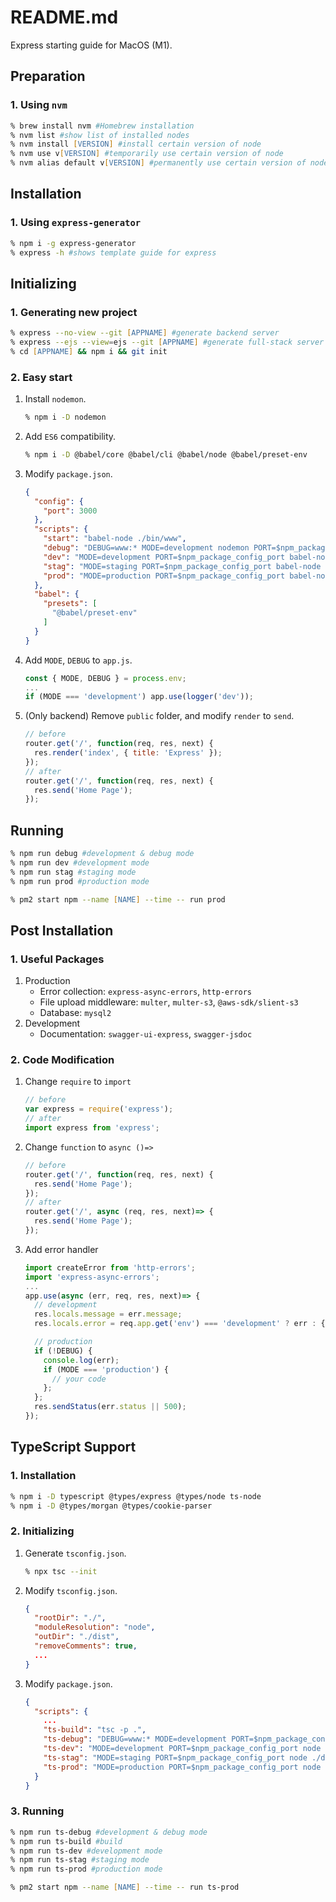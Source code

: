 # README.md
Express starting guide for MacOS (M1).

## Preparation
### 1. Using `nvm`
```zsh
% brew install nvm #Homebrew installation
% nvm list #show list of installed nodes
% nvm install [VERSION] #install certain version of node
% nvm use v[VERSION] #temporarily use certain version of node
% nvm alias default v[VERSION] #permanently use certain version of node
```

## Installation
### 1. Using `express-generator`
```zsh
% npm i -g express-generator
% express -h #shows template guide for express
```

## Initializing
### 1. Generating new project
```zsh
% express --no-view --git [APPNAME] #generate backend server
% express --ejs --view=ejs --git [APPNAME] #generate full-stack server (with ejs)
% cd [APPNAME] && npm i && git init
```
### 2. Easy start
1. Install `nodemon`.
    ```zsh
    % npm i -D nodemon
    ```
1. Add `ES6` compatibility.
    ```zsh
    % npm i -D @babel/core @babel/cli @babel/node @babel/preset-env
    ```
1. Modify `package.json`.
    ```json
    {
      "config": {
        "port": 3000
      },
      "scripts": {
        "start": "babel-node ./bin/www",
        "debug": "DEBUG=www:* MODE=development nodemon PORT=$npm_package_config_port --delay 2 --exec babel-node ./bin/www",
        "dev": "MODE=development PORT=$npm_package_config_port babel-node ./bin/www",
        "stag": "MODE=staging PORT=$npm_package_config_port babel-node ./bin/www",
        "prod": "MODE=production PORT=$npm_package_config_port babel-node ./bin/www"
      },
      "babel": {
        "presets": [
          "@babel/preset-env"
        ]
      }
    }
    ```
1. Add `MODE`, `DEBUG` to `app.js`.
    ```js
    const { MODE, DEBUG } = process.env;
    ...
    if (MODE === 'development') app.use(logger('dev'));
    ```

1. (Only backend) Remove `public` folder, and modify `render` to `send`.
    ```js
    // before
    router.get('/', function(req, res, next) {
      res.render('index', { title: 'Express' });
    });
    // after
    router.get('/', function(req, res, next) {
      res.send('Home Page');
    });
    ```

## Running
```zsh
% npm run debug #development & debug mode
% npm run dev #development mode
% npm run stag #staging mode
% npm run prod #production mode

% pm2 start npm --name [NAME] --time -- run prod
```

## Post Installation
### 1. Useful Packages
1. Production
    * Error collection: `express-async-errors`, `http-errors`
    * File upload middleware: `multer`, `multer-s3`, `@aws-sdk/slient-s3`
    * Database: `mysql2`
1. Development
    * Documentation: `swagger-ui-express`, `swagger-jsdoc`

### 2. Code Modification
1. Change `require` to `import`
    ```js
    // before
    var express = require('express');
    // after
    import express from 'express';
    ```
1. Change `function` to `async ()=>`
    ```js
    // before
    router.get('/', function(req, res, next) {
      res.send('Home Page');
    });
    // after
    router.get('/', async (req, res, next)=> {
      res.send('Home Page');
    });
    ```
1. Add error handler
    ```js
    import createError from 'http-errors';
    import 'express-async-errors';
    ...
    app.use(async (err, req, res, next)=> {
      // development
      res.locals.message = err.message;
      res.locals.error = req.app.get('env') === 'development' ? err : {};

      // production
      if (!DEBUG) {
        console.log(err);
        if (MODE === 'production') {
          // your code
        };
      };
      res.sendStatus(err.status || 500);
    });
    ```

## TypeScript Support
### 1. Installation
```zsh
% npm i -D typescript @types/express @types/node ts-node
% npm i -D @types/morgan @types/cookie-parser
```
### 2. Initializing
1. Generate `tsconfig.json`.
    ```zsh
    % npx tsc --init
    ```
1. Modify `tsconfig.json`.
    ```json
    {
      "rootDir": "./",
      "moduleResolution": "node",
      "outDir": "./dist",
      "removeComments": true,
      ...
    }
    ```
1. Modify `package.json`.
    ```json
    {
      "scripts": {
        ...
        "ts-build": "tsc -p .",
        "ts-debug": "DEBUG=www:* MODE=development PORT=$npm_package_config_port nodemon --delay 2 --exec ts-node ./app.ts",
        "ts-dev": "MODE=development PORT=$npm_package_config_port node ./dist/app.js",
        "ts-stag": "MODE=staging PORT=$npm_package_config_port node ./dist/app.js",
        "ts-prod": "MODE=production PORT=$npm_package_config_port node ./dist/app.js"
      }
    }
    ```

### 3. Running
```zsh
% npm run ts-debug #development & debug mode
% npm run ts-build #build
% npm run ts-dev #development mode
% npm run ts-stag #staging mode
% npm run ts-prod #production mode

% pm2 start npm --name [NAME] --time -- run ts-prod
```